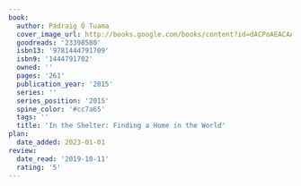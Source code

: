 ```yaml
---
book:
  author: Pádraig Ó Tuama
  cover_image_url: http://books.google.com/books/content?id=dACPoAEACAAJ&printsec=frontcover&img=1&zoom=1&source=gbs_api
  goodreads: '23398580'
  isbn13: '9781444791709'
  isbn9: '1444791702'
  owned: ''
  pages: '261'
  publication_year: '2015'
  series: ''
  series_position: '2015'
  spine_color: '#cc7a65'
  tags: ''
  title: 'In the Shelter: Finding a Home in the World'
plan:
  date_added: 2023-01-01
review:
  date_read: '2019-10-11'
  rating: '5'
---
```

